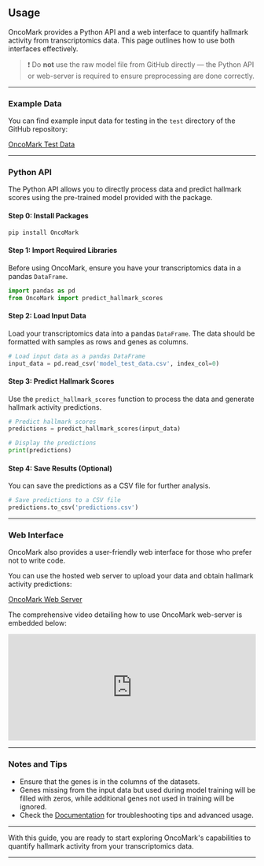 ## Usage

OncoMark provides a Python API and a web interface to quantify hallmark activity from transcriptomics data. This page outlines how to use both interfaces effectively.

> ❗ Do **not** use the raw model file from GitHub directly — the Python API or web-server is required to ensure preprocessing are done correctly.

---

### Example Data

You can find example input data for testing in the `test` directory of the GitHub repository:

[OncoMark Test Data](https://github.com/SML-CompBio/OncoMark/blob/main/test/model_test_data.csv)

---

### Python API

The Python API allows you to directly process data and predict hallmark scores using the pre-trained model provided with the package.

#### Step 0: Install Packages

```bash
pip install OncoMark
```

#### Step 1: Import Required Libraries

Before using OncoMark, ensure you have your transcriptomics data in a pandas `DataFrame`.

```python
import pandas as pd
from OncoMark import predict_hallmark_scores
```

#### Step 2: Load Input Data

Load your transcriptomics data into a pandas `DataFrame`. The data should be formatted with samples as rows and genes as columns.

```python
# Load input data as a pandas DataFrame
input_data = pd.read_csv('model_test_data.csv', index_col=0)
```

#### Step 3: Predict Hallmark Scores

Use the `predict_hallmark_scores` function to process the data and generate hallmark activity predictions.

```python
# Predict hallmark scores
predictions = predict_hallmark_scores(input_data)

# Display the predictions
print(predictions)
```

#### Step 4: Save Results (Optional)

You can save the predictions as a CSV file for further analysis.

```python
# Save predictions to a CSV file
predictions.to_csv('predictions.csv')
```

---

### Web Interface

OncoMark also provides a user-friendly web interface for those who prefer not to write code.

You can use the hosted web server to upload your data and obtain hallmark activity predictions:

[OncoMark Web Server](https://oncomark-ai.hf.space/)

The comprehensive video detailing how to use OncoMark web-server is embedded below:

<div style="padding:42.86% 0 0 0;position:relative;">
  <iframe src="https://player.vimeo.com/video/1083623369?h=3bc9b08821&amp;badge=0&amp;autopause=0&amp;player_id=0&amp;app_id=58479" 
    frameborder="0" 
    allow="autoplay; fullscreen; picture-in-picture; clipboard-write; encrypted-media" 
    style="position:absolute;top:0;left:0;width:100%;height:100%;" 
    title="OncoMark_Usage">
  </iframe>
</div>

<script src="https://player.vimeo.com/api/player.js"></script>

---

### Notes and Tips

- Ensure that the genes is in the columns of the datasets.
- Genes missing from the input data but used during model training will be filled with zeros, while additional genes not used in training will be ignored.
- Check the [Documentation](https://oncomark.readthedocs.io/en/latest/) for troubleshooting tips and advanced usage.

---

With this guide, you are ready to start exploring OncoMark's capabilities to quantify hallmark activity from your transcriptomics data.

---
